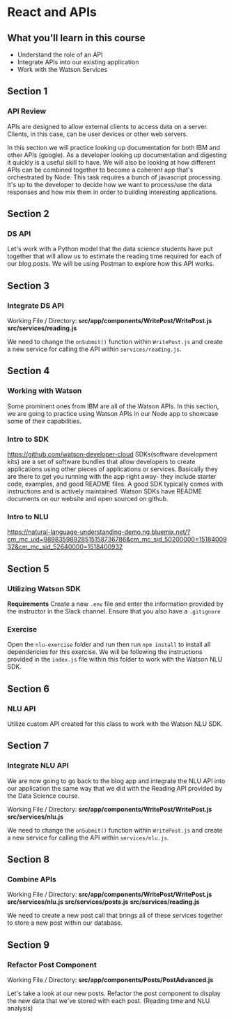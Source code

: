 # React and APIs

## What you'll learn in this course
* Understand the role of an API
* Integrate APIs into our existing application
* Work with the Watson Services


## Section 1
### API Review
APIs are designed to allow external clients to access data on a server. Clients, in this case, can be user devices or other web servers.

In this section we will practice looking up documentation for both IBM and other APIs (google). As a developer looking up documentation and digesting it quickly is a useful skill to have. We will also be looking at how different APIs can be combined together to become a coherent app that's orchestrated by Node. This task requires a bunch of javascript processing. It's up to the developer to decide how we want to process/use the data responses and how mix them in order to building interesting applications. 

## Section 2
### DS API
Let's work with a Python model that the data science students have put together that will allow us to estimate the reading time required for each of our blog posts. We will be using Postman to explore how this API works. 

## Section 3
### Integrate DS API

Working File / Directory:
**src/app/components/WritePost/WritePost.js**
**src/services/reading.js**

We need to change the `onSubmit()` function within `WritePost.js` and create a new service for calling the API within `services/reading.js`.

## Section 4 
### Working with Watson
Some prominent ones from IBM are all of the Watson APIs. In this section, we are going to practice using Watson APIs in our Node app to showcase some of their capabilities. 

### Intro to SDK
https://github.com/watson-developer-cloud
SDKs(software development kits) are a set of software bundles that allow developers to create applications using other pieces of applications or services. Basically they are there to get you running with the app right away- they include starter code, examples, and good README files. A good SDK typically comes with instructions and is actively maintained. Watson SDKs have README documents on our website and open sourced on github. 

### Intro to NLU
https://natural-language-understanding-demo.ng.bluemix.net/?cm_mc_uid=98983598928515158736786&cm_mc_sid_50200000=1518400932&cm_mc_sid_52640000=1518400932

## Section 5
### Utilizing Watson SDK

**Requirements** 
Create a new `.env` file and enter the information provided by the instructor in the Slack channel. Ensure that you also have a `.gitignore`

### Exercise
Open the `nlu-exercise` folder and run then run `npm install` to install all dependencies for this exercise. We will be following the instructions provided in the `index.js` file within this folder to work with the Watson NLU SDK. 

## Section 6
### NLU API
Utilize custom API created for this class to work with the Watson NLU SDK. 

## Section 7
### Integrate NLU API 
We are now going to go back to the blog app and integrate the NLU API into our application the same way that we did with the Reading API provided by the Data Science course.

Working File / Directory:
**src/app/components/WritePost/WritePost.js**
**src/services/nlu.js**

We need to change the `onSubmit()` function within `WritePost.js` and create a new service for calling the API within `services/nlu.js`.


## Section 8
### Combine APIs

Working File / Directory:
**src/app/components/WritePost/WritePost.js**
**src/services/nlu.js**
**src/services/posts.js**
**src/services/reading.js**

We need to create a new post call that brings all of these services together to store a new post within our database. 

## Section 9
### Refactor Post Component

Working File / Directory:
**src/app/components/Posts/PostAdvanced.js**

Let's take a look at our new posts. Refactor the post component to display the new data that we've stored with each post. (Reading time and NLU analysis)
